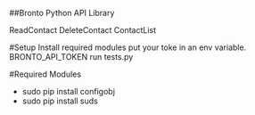 ##Bronto Python API Library 

ReadContact
DeleteContact
ContactList

#Setup
Install required modules
put your toke in an env variable. BRONTO_API_TOKEN
run tests.py

#Required Modules
- sudo pip install configobj
- sudo pip install suds

